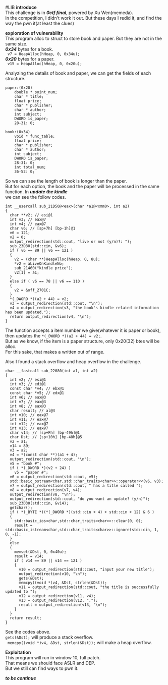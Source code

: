 #LIB 
**introduce**   
This challenge is in ***0ctf final***, powered by Xu Wen(memeda).   
In the competition, I didn't work it out. But these days I redid it, and find the way the pwn it(at least the clues)
   
**exploration of vulnerability**    
This program alloc to struct to store book and paper.
But they are not in the same size.    
***0x34*** bytes for a book.   
``` v7 = HeapAlloc(hHeap, 0, 0x34u);```    
***0x20*** bytes for a paper.    
``` v15 = HeapAlloc(hHeap, 0, 0x20u);```      

Analyzing the details of book and paper, we can get the fields of each structure.   
```   
paper:(0x20)   	double * point_num;   
	char * title;    	float price;    	char * publisher;    	char * author;    	int subject;    	DWORD is_paper;    	28-31: 0;    
```
```book:(0x34)   	void * func_table;	float price;	char * publisher;	char * author;	int subject;	DWORD is_paper;	28-31: 0;	int total_num;	36-52: 0;
```   
So we can see the length of book is longer than the paper.   
But for each option, the book and the paper will be processed in the same function.
In ***update the kindle***    
we can see the follow codes.   
```
int __usercall sub_21D50@<eax>(char *a1@<xmm0>, int a2){  char **v2; // esi@1  int v3; // eax@7  int v4; // eax@7  char v6; // [sp+7h] [bp-1h]@1  v6 = 121;  v2 = 0;  output_redirection(std::cout, "live or not (y/n)?: ");  sub_23D30(std::cin, &v6);  if ( v6 == 89 || v6 == 121 )  {    v2 = (char **)HeapAlloc(hHeap, 0, 8u);    *v2 = aLiveOnKindleNo;    sub_21460("kindle price");    v2[1] = a1;  }  else if ( v6 == 78 || v6 == 110 )  {    v2 = &off_2701C;  }  *(_DWORD *)(a2 + 44) = v2;  v3 = output_redirection(std::cout, "\n");  v4 = output_redirection(v3, "the book's kindle related information has been updated.");  return output_redirection(v4, "\n");}
```   
The function accepts a item number we give(whatever it is paper or book), then updates the `*(_DWORD *)(a2 + 44) = v2;`.   
But as we know, if the item is a paper structure, only 0x20(32) btes will be alloc.   
For this sake, that makes a written out of range.   
   
Also I found a stack overflow and heap overflow in the challenge.   
```
char __fastcall sub_22080(int a1, int a2){  int v2; // esi@1  int v3; // edi@1  const char *v4; // ebx@1  const char *v5; // edx@1  int v6; // eax@3  int v7; // eax@3  int v8; // eax@3  char result; // al@4  int v10; // eax@7  int v11; // eax@7  int v12; // eax@7  int v13; // eax@7  char v14; // [sp+Fh] [bp-49h]@1  char Dst; // [sp+10h] [bp-48h]@5  v2 = a1;  v14 = 89;  v3 = a2;  v4 = *(const char **)(a1 + 4);  output_redirection(std::cout, "\n");  v5 = "book #";  if ( *(_DWORD *)(v2 + 24) )    v5 = "paper #";  v6 = output_redirection(std::cout, v5);  std::basic_ostream<char,std::char_traits<char>>::operator<<(v6, v3);  v7 = output_redirection(std::cout, " has a title called ");  v8 = output_redirection(v7, v4);  output_redirection(v8, "\n");  output_redirection(std::cout, "do you want an update? (y/n)");  sub_23D30(std::cin, &v14);  getchar();  if ( *(_BYTE *)(*(_DWORD *)(std::cin + 4) + std::cin + 12) & 6 )  {    std::basic_ios<char,std::char_traits<char>>::clear(0, 0);    result = std::basic_istream<char,std::char_traits<char>>::ignore(std::cin, 1, 0, -1);  }  else  {    memset(&Dst, 0, 0x40u);    result = v14;    if ( v14 == 89 || v14 == 121 )    {      v10 = output_redirection(std::cout, "input your new title");      output_redirection(v10, "\n");      gets(&Dst);      memcpy((void *)v4, &Dst, strlen(&Dst));      v11 = output_redirection(std::cout, "the title is successfully updated to ");      v12 = output_redirection(v11, v4);      v13 = output_redirection(v12, ".");      result = output_redirection(v13, "\n");    }  }  return result;}
```   
See the codes above.   
`gets(&Dst);` will produce a stack overflow.   
` memcpy((void *)v4, &Dst, strlen(&Dst));` will make a heap overflow.   

**Exploitation**   
This program will run in window 10, full patch.   
That means we should face ASLR and DEP.    
But we still can find ways to pwn it. 
     
***to be continue***


